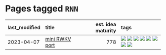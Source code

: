 # Pages tagged `RNN`

|last_modified|title|est. idea maturity|tags
|:---|:---|---:|:---|
|2023-04-07|[mini RWKV port](../rust_rwkv.md)|778|[![](https://img.shields.io/badge/tag-RNN-71e862)](../tags/RNN.md) [![](https://img.shields.io/badge/tag-completed-4072a1)](../tags/completed.md) [![](https://img.shields.io/badge/tag-experimental-b25b5)](../tags/experimental.md) [![](https://img.shields.io/badge/tag-ggml-ad342b)](../tags/ggml.md) [![](https://img.shields.io/badge/tag-mobilenet-a3a5e9)](../tags/mobilenet.md) [![](https://img.shields.io/badge/tag-model_compression-7064e0)](../tags/model_compression.md) [![](https://img.shields.io/badge/tag-tooling-b4243e)](../tags/tooling.md) [![](https://img.shields.io/badge/tag-wip-b7fb0)](../tags/wip.md)|